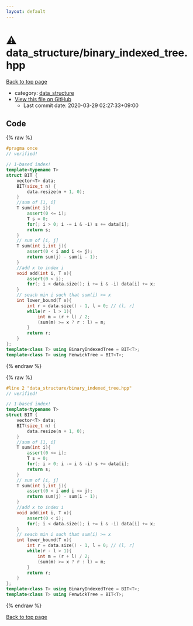 ```yaml
---
layout: default
---
```


<!-- mathjax config similar to math.stackexchange -->
<script type="text/javascript" async
  src="https://cdnjs.cloudflare.com/ajax/libs/mathjax/2.7.5/MathJax.js?config=TeX-MML-AM_CHTML">
</script>
<script type="text/x-mathjax-config">
  MathJax.Hub.Config({
    TeX: { equationNumbers: { autoNumber: "AMS" }},
    tex2jax: {
      inlineMath: [ ['$','$'] ],
      processEscapes: true
    },
    "HTML-CSS": { matchFontHeight: false },
    displayAlign: "left",
    displayIndent: "2em"
  });
</script>

<script type="text/javascript" src="https://cdnjs.cloudflare.com/ajax/libs/jquery/3.4.1/jquery.min.js"></script>
<script src="https://cdn.jsdelivr.net/npm/jquery-balloon-js@1.1.2/jquery.balloon.min.js" integrity="sha256-ZEYs9VrgAeNuPvs15E39OsyOJaIkXEEt10fzxJ20+2I=" crossorigin="anonymous"></script>
<script type="text/javascript" src="../../assets/js/copy-button.js"></script>
<link rel="stylesheet" href="../../assets/css/copy-button.css" />


# :warning: data_structure/binary_indexed_tree.hpp

<a href="../../index.html">Back to top page</a>

* category: <a href="../../index.html#c8f6850ec2ec3fb32f203c1f4e3c2fd2">data_structure</a>
* <a href="{{ site.github.repository_url }}/blob/master/data_structure/binary_indexed_tree.hpp">View this file on GitHub</a>
    - Last commit date: 2020-03-29 02:27:33+09:00




## Code

<a id="unbundled"></a>
{% raw %}
```cpp
#pragma once
// verified!

// 1-based index!
template<typename T>
struct BIT {
    vector<T> data;
    BIT(size_t n) {
        data.resize(n + 1, 0);
    }
    //sum of [1, i]
    T sum(int i){
        assert(0 <= i);
        T s = 0;
        for(; i > 0; i -= i & -i) s += data[i];
        return s;
    }
    // sum of [i, j]
    T sum(int i,int j){
        assert(0 < i and i <= j);
        return sum(j) - sum(i - 1);
    }
    //add x to index i
    void add(int i, T x){
        assert(0 < i);
        for(; i < data.size(); i += i & -i) data[i] += x;
    }
    // seach min i such that sum(i) >= x
    int lower_bound(T x){
        int r = data.size() - 1, l = 0; // (l, r]
        while(r - l > 1){
            int m = (r + l) / 2;
            (sum(m) >= x ? r : l) = m;
        }
        return r;
    }
};
template<class T> using BinaryIndexedTree = BIT<T>;
template<class T> using FenwickTree = BIT<T>;

```
{% endraw %}

<a id="bundled"></a>
{% raw %}
```cpp
#line 2 "data_structure/binary_indexed_tree.hpp"
// verified!

// 1-based index!
template<typename T>
struct BIT {
    vector<T> data;
    BIT(size_t n) {
        data.resize(n + 1, 0);
    }
    //sum of [1, i]
    T sum(int i){
        assert(0 <= i);
        T s = 0;
        for(; i > 0; i -= i & -i) s += data[i];
        return s;
    }
    // sum of [i, j]
    T sum(int i,int j){
        assert(0 < i and i <= j);
        return sum(j) - sum(i - 1);
    }
    //add x to index i
    void add(int i, T x){
        assert(0 < i);
        for(; i < data.size(); i += i & -i) data[i] += x;
    }
    // seach min i such that sum(i) >= x
    int lower_bound(T x){
        int r = data.size() - 1, l = 0; // (l, r]
        while(r - l > 1){
            int m = (r + l) / 2;
            (sum(m) >= x ? r : l) = m;
        }
        return r;
    }
};
template<class T> using BinaryIndexedTree = BIT<T>;
template<class T> using FenwickTree = BIT<T>;

```
{% endraw %}

<a href="../../index.html">Back to top page</a>

